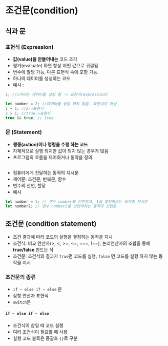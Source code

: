 # 조건문(condition)

## 식과 문

### 표현식 (Expression)

- **값(value)을 만들어내는** 코드 조각
- 평가(evaluate) 하면 항상 어떤 값으로 귀결됨
- 변수에 할당 가능, 다른 표현식 속에 포함 가능.
- 하나의 데이터를 생성하는 코드
- 예시 :

```javascript
1; //1이라는 데이터를 생성 함 -> 표현식(expression)

let number = 2; //데이터를 생성 하지 않음. 표현식이 아님
1 + 1; //2->표현식
2 > 1; //true->표현식
true && true; // true
```

### 문 (Statement)

- **행동(action)이나 명령을 수행 하는 코드**
- 자체적으로 실행 되지만 값이 되지 않는 경우가 많음
- 프로그램의 흐름을 제어하거나 동작을 정의.

```javascript

```

- 컴퓨터에게 전달하는 동작의 지시문
- 제어문: 조건문, 반복문, 함수
- 변수의 선언, 할당
- 예시

```jsx
let number = 1; // 변수 number를 선언하고, 1을 할당하라는 동작의 지시문
let number2; // 변수 number2를 선언하라는 동작의 선언문
```

## 조건문 (condition statement)

- 조건 결과에 따라 코드의 실행을 결정하는 동작을 지시
- 조건식: 비교 연산자(>, <, >=, <=, ===, !==), 논리연산자의 조합을 통해 **true/false** 만드는 식
- 조건문: 조건식의 결과가 `true`면 코드를 실행, `false` 면 코드를 실행 하지 않는 동작을 지시

### 조건문의 종류

- `if ~ else if ~ else` 문
- 삼항 연산자 표현식
- `switch`문

#### `if ~ else if ~ else`

- 조건식이 참일 때 코드 실행
- 여러 조건식이 필요할 때 사용
- 실행 코드 블록은 중괄호 `{}`로 구분
